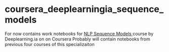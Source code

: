 # coursera_deeplearningia_sequence_models
For now contains work notebooks for <a href = "https://www.coursera.org/learn/nlp-sequence-models"> NLP Sequence Models </a> course by Deeplearning.ia on  on Coursera
Probably will contain notebooks from previous four courses of this specializaiton
